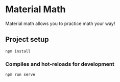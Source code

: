 # Material Math
Material math allows you to practice math your way!

## Project setup
```
npm install
```

### Compiles and hot-reloads for development
```
npm run serve
```